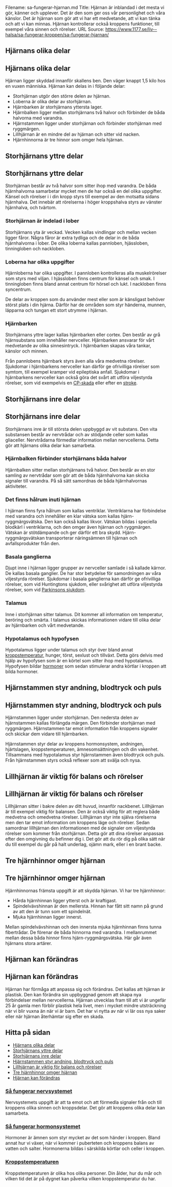 Filename: sa-fungerar-hjarnan.md
Title: Hjärnan är inblandad i det mesta vi gör, känner och upplever. Det är den som ger oss vår personlighet och våra känslor. Det är hjärnan som gör att vi har ett medvetande, att vi kan tänka och att vi kan minnas. Hjärnan kontrollerar också kroppens funktioner, till exempel våra sinnen och rörelser.
URL Source: https://www.1177.se/liv--halsa/sa-fungerar-kroppen/sa-fungerar-hjarnan/

Hjärnans olika delar
--------------------

Hjärnans olika delar
--------------------

Hjärnan ligger skyddad innanför skallens ben. Den väger knappt 1,5 kilo hos en vuxen människa. Hjärnan kan delas in i följande delar:

*   Storhjärnan utgör den större delen av hjärnan.
*   Loberna är olika delar av storhjärnan.
*   Hjärnbarken är storhjärnans yttersta lager.
*   Hjärnbalken ligger mellan storhjärnans två halvor och förbinder de båda halvorna med varandra.
*   Hjärnstammen ligger under storhjärnan och förbinder storhjärnan med ryggmärgen.
*   Lillhjärnan är en mindre del av hjärnan och sitter vid nacken.
*   Hjärnhinnorna är tre hinnor som omger hela hjärnan.

Storhjärnans yttre delar
------------------------

Storhjärnans yttre delar
------------------------

Storhjärnan består av två halvor som sitter ihop med varandra. De båda hjärnhalvorna samarbetar mycket men de har också en del olika uppgifter. Känsel och rörelser i i din kropp styrs till exempel av den motsatta sidans hjärnhalva. Det innebär att rörelserna i höger kroppshalva styrs av vänster hjärnhalva, och tvärtom.

### Storhjärnan är indelad i lober

Storhjärnans yta är veckad. Vecken kallas vindlingar och mellan vecken ligger fåror. Några fåror är extra tydliga och de delar in de båda hjärnhalvorna i lober. De olika loberna kallas pannloben, hjässloben, tinningloben och nackloben.

### Loberna har olika uppgifter

Hjärnloberna har olika uppgifter. I pannloben kontrolleras alla muskelrörelser som styrs med viljan. I hjässloben finns centrum för känsel och smak. I tinningloben finns bland annat centrum för hörsel och lukt. I nackloben finns syncentrum.

De delar av kroppen som du använder mest eller som är känsligast behöver störst plats i din hjärna. Därför har de områden som styr händerna, munnen, läpparna och tungan ett stort utrymme i hjärnan.

### Hjärnbarken

Storhjärnans yttre lager kallas hjärnbarken eller cortex. Den består av grå hjärnsubstans som innehåller nervceller. Hjärnbarken ansvarar för vårt medvetande av olika sinnesintryck. I hjärnbarken skapas våra tankar, känslor och minnen.

Från pannlobens hjärnbark styrs även alla våra medvetna rörelser. Sjukdomar i hjärnbarkens nervceller kan därför ge ofrivilliga rörelser som symtom, till exempel kramper vid epileptiska anfall. Sjukdomar i hjärnbarkens nervceller kan också göra det svårt att utföra viljestyrda rörelser, som vid exempelvis en [CP-skada](https://www.1177.se/sjukdomar--besvar/hjarna-och-nerver/nerver/cerebral-pares--cp/) eller efter en [stroke](https://www.1177.se/sjukdomar--besvar/hjarna-och-nerver/stroke-och-blodkarl-i-hjarnan/).

Storhjärnans inre delar
-----------------------

Storhjärnans inre delar
-----------------------

Storhjärnans inre är till största delen uppbyggd av vit substans. Den vita substansen består av nervtrådar och av stödjande celler som kallas gliaceller. Nervtrådarna förmedlar information mellan nervcellerna. Detta gör att hjärnans olika delar kan samarbeta.

### Hjärnbalken förbinder storhjärnans båda halvor

Hjärnbalken sitter mellan storhjärnans två halvor. Den består av en stor samling av nervtrådar som gör att de båda hjärnhalvorna kan skicka signaler till varandra. På så sätt samordnas de båda hjärnhalvornas aktiviteter.

### Det finns hålrum inuti hjärnan

I hjärnan finns fyra hålrum som kallas ventriklar. Ventriklarna har förbindelse med varandra och innehåller en klar vätska som kallas hjärn-ryggmärgsvätska. Den kan också kallas likvor. Vätskan bildas i speciella blodkärl i ventriklarna, och den omger även hjärnan och ryggmärgen. Vätskan är stötdämpande och ger därför ett bra skydd. Hjärn-ryggmärgsvätskan transporterar näringsämnen till hjärnan och avfallsprodukter från den.

### Basala ganglierna

Djupt inne i hjärnan ligger grupper av nervceller samlade i så kallade kärnor. De kallas basala ganglier. De har stor betydelse för samordningen av våra viljestyrda rörelser. Sjukdomar i basala ganglierna kan därför ge ofrivilliga rörelser, som vid Huntingtons sjukdom, eller svårighet att utföra viljestyrda rörelser, som vid [Parkinsons sjukdom](https://www.1177.se/sjukdomar--besvar/hjarna-och-nerver/nerver/parkinsons-sjukdom/).

### Talamus

Inne i storhjärnan sitter talamus. Dit kommer all information om temperatur, beröring och smärta. I talamus skickas informationen vidare till olika delar av hjärnbarken och vårt medvetande.

### Hypotalamus och hypofysen

Hypotalamus ligger under talamus och styr över bland annat [kroppstemperatur](https://www.1177.se/liv--halsa/sa-fungerar-kroppen/kroppstemperaturen/), hunger, törst, sexlust och tillväxt. Detta görs delvis med hjälp av hypofysen som är en körtel som sitter ihop med hypotalamus. Hypofysen bildar [hormoner](https://www.1177.se/liv--halsa/sa-fungerar-kroppen/hormonsystemet/) som sedan stimulerar andra körtlar i kroppen att bilda hormoner.

Hjärnstammen styr andning, blodtryck och puls
---------------------------------------------

Hjärnstammen styr andning, blodtryck och puls
---------------------------------------------

Hjärnstammen ligger under storhjärnan. Den nedersta delen av hjärnstammen kallas förlängda märgen. Den förbinder storhjärnan med ryggmärgen. Hjärnstammen tar emot information från kroppens signaler och skickar dem vidare till hjärnbarken.

Hjärnstammen styr delar av kroppens hormonsystem, andningen, hjärtslagen, kroppstemperaturen, ämnesomsättningen och din vakenhet. Tillsammans med hypotalamus styr hjärnstammen även blodtryck och puls. Från hjärnstammen styrs också reflexer som att svälja och nysa.

Lillhjärnan är viktig för balans och rörelser
---------------------------------------------

Lillhjärnan är viktig för balans och rörelser
---------------------------------------------

Lillhjärnan sitter i bakre delen av ditt huvud, innanför nackbenet. Lillhjärnan är till exempel viktig för balansen. Den är också viktig för att reglera både medvetna och omedvetna rörelser. Lillhjärnan styr inte själva rörelserna men den tar emot information om kroppens läge och rörelser. Sedan samordnar lillhjärnan den informationen med de signaler om viljestyrda rörelser som kommer från storhjärnan. Detta gör att dina rörelser anpassas efter den omgivning du befinner dig i. Det gör att du rör dig på olika sätt när du till exempel du går på halt underlag, ojämn mark, eller i en brant backe.

Tre hjärnhinnor omger hjärnan
-----------------------------

Tre hjärnhinnor omger hjärnan
-----------------------------

Hjärnhinnornas främsta uppgift är att skydda hjärnan. Vi har tre hjärnhinnor:

*   Hårda hjärnhinnan ligger ytterst och är kraftigast.
*   Spindelvävshinnan är den mellersta. Hinnan har fått sitt namn på grund av att den är tunn som ett spindelnät.
*   Mjuka hjärnhinnan ligger innerst.

Mellan spindelvävshinnan och den innersta mjuka hjärnhinnan finns tunna fibertrådar. De förenar de båda hinnorna med varandra. I mellanrummet mellan dessa båda hinnor finns hjärn-ryggmärgsvätska. Här går även hjärnans stora artärer.

Hjärnan kan förändras
---------------------

Hjärnan kan förändras
---------------------

Hjärnan har förmåga att anpassa sig och förändras. Det kallas att hjärnan är plastisk. Den kan förändra sin uppbyggnad genom att skapa nya förbindelser mellan nervcellerna. Hjärnan utvecklas fram till att vi är ungefär 25 år gamla men förblir plastisk hela livet, men i mycket mindre utsträckning när vi blir vuxna än när vi är barn. Det har vi nytta av när vi lär oss nya saker eller när hjärnan återhämtar sig efter en skada.

Hitta på sidan
--------------

*   [Hjärnans olika delar](https://www.1177.se/liv--halsa/sa-fungerar-kroppen/sa-fungerar-hjarnan/#section-80279)
*   [Storhjärnans yttre delar](https://www.1177.se/liv--halsa/sa-fungerar-kroppen/sa-fungerar-hjarnan/#section-80287)
*   [Storhjärnans inre delar](https://www.1177.se/liv--halsa/sa-fungerar-kroppen/sa-fungerar-hjarnan/#section-80288)
*   [Hjärnstammen styr andning, blodtryck och puls](https://www.1177.se/liv--halsa/sa-fungerar-kroppen/sa-fungerar-hjarnan/#section-80295)
*   [Lillhjärnan är viktig för balans och rörelser](https://www.1177.se/liv--halsa/sa-fungerar-kroppen/sa-fungerar-hjarnan/#section-80296)
*   [Tre hjärnhinnor omger hjärnan](https://www.1177.se/liv--halsa/sa-fungerar-kroppen/sa-fungerar-hjarnan/#section-80297)
*   [Hjärnan kan förändras](https://www.1177.se/liv--halsa/sa-fungerar-kroppen/sa-fungerar-hjarnan/#section-80298)

### [Så fungerar nervsystemet](https://www.1177.se/liv--halsa/sa-fungerar-kroppen/hjarna-ryggmarg-och-nerver/)

Nervsystemets uppgift är att ta emot och att förmedla signaler från och till kroppens olika sinnen och kroppsdelar. Det gör att kroppens olika delar kan samarbeta.

### [Så fungerar hormonsystemet](https://www.1177.se/liv--halsa/sa-fungerar-kroppen/hormonsystemet/)

Hormoner är ämnen som styr mycket av det som händer i kroppen. Bland annat hur vi växer, när vi kommer i puberteten och kroppens balans av vatten och salter. Hormonerna bildas i särskilda körtlar och celler i kroppen.

### [Kroppstemperaturen](https://www.1177.se/liv--halsa/sa-fungerar-kroppen/kroppstemperaturen/)

Kroppstemperaturen är olika hos olika personer. Din ålder, hur du mår och vilken tid det är på dygnet kan påverka vilken kroppstemperatur du har.